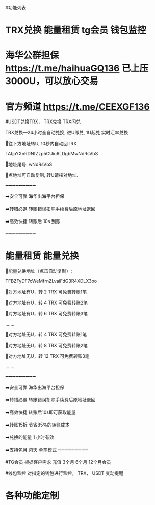 #功能列表
# TRX兑换 能量租赁 tg会员 钱包监控 

# 海华公群担保 https://t.me/haihuaGQ136  已上压3000U，可以放心交易
# 官方频道 https://t.me/CEEXGF136

#USDT兑换TRX， TRX兑换  TRX闪兑  

TRX兑换—24小时全自动兑换,  进U即兑,  1U起兑
实时汇率兑换

🔻往下方地址转U, 10秒内自动回TRX  

TAtjpYXnRDNfZzp5CUiu6LDgbMwNdRsVbS

🔸地址尾号: wNdRsVbS

🔺点地址可自动复制, 转U请核对地址. 


➖➖➖➖➖➖➖➖➖

➡️安全可靠 海华出海平台担保

➡️转错必退 转账错误扣除手续费后原地址退回

➡️高效快捷 转账后 10s 到账

➖➖➖➖➖➖➖➖➖


# 能量租赁  能量兑换

💫能量兑换地址（点击自动复制）:

TFBZFyDF7cWeMfrnZLvaiFdG3R4XDLX3oo


🙂对方地址有U，转 2 TRX   可免费转账1笔

🙂对方地址有U，转 4 TRX   可免费转账2笔

🙂对方地址有U，转 6 TRX   可免费转账3笔

.......


👑对方地址无U，转   4 TRX   可免费转账1笔

👑对方地址无U，转   8 TRX   可免费转账2笔

👑对方地址无U，转 12 TRX   可免费转账3笔

.......


➖➖➖➖➖➖➖➖➖

➡️安全可靠 海华出海平台担保

➡️转错必退 转账错误扣除手续费后原地址退回

➡️高效快捷 转账后10s即可获取能量

➡️转账15折 节省85%的转账成本

➡️兑换的能量 1 小时有效

➡️支持包月  包天  单笔模式
➖➖➖➖➖➖➖➖➖


#TG会员
根据客户需求 充值 3个月  6个月  12个月会员


#钱包监控
对指定的钱包进行监控， TRX， USDT 变动提醒



# 各种功能定制





